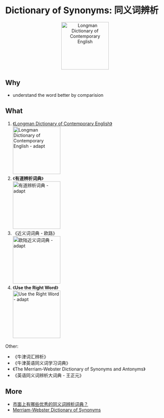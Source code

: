 # Dictionary of Synonyms: 同义词辨析

<center>
<img src="https://i.imgur.com/HwEk9KF.png" alt="Longman Dictionary of Contemporary English" width="150"/>
</center>

## Why

* understand the word better by comparision

## What

1. [《Longman Dictionary of Contemporary English》](https://www.wikiwand.com/en/Longman_Dictionary_of_Contemporary_English) <br><img src="https://i.imgur.com/Lu20vUf.png" alt="Longman Dictionary of Contemporary English - adapt" width="150"/>
1. 《**有道辨析词典**》 <br> <img src="https://i.imgur.com/r627gGN.png" alt="有道辨析词典 - adapt" width="150"/> 
1. 《近义词词典 - 欧路》 <br> <img src="https://i.imgur.com/beiFKSu.png" alt="欧陆近义词词典 - adapt" width="150"/> 
1. 《**Use the Right Word**》 <br> <img src="https://i.imgur.com/YeriJiL.png" alt="Use the Right Word - adapt" width="150"/>   

Other: 

* 《牛津词汇辨析》
* 《牛津英语同义词学习词典》
* 《The Merriam-Webster Dictionary of Synonyms and Antonyms》
* 《英语同义词辨析大词典 - 王正元》







## More

* [市面上有哪些优秀的同义词辨析词典？](https://zhuanlan.zhihu.com/p/27873839)
* [Merriam-Webster Dictionary of Synonyms](https://mp.weixin.qq.com/s/HHotYW44Qvyc9rQIgez0PA)